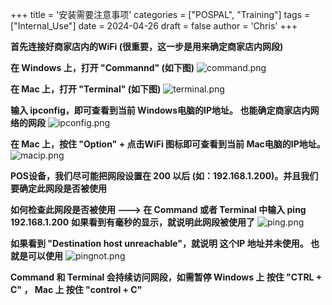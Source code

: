 +++
title = '安装需要注意事项'
categories = ["POSPAL", "Training"]
tags = ["Internal_Use"]
date = 2024-04-26
draft = false
author = 'Chris'
+++

**首先连接好商家店内的WiFi (很重要，这一步是用来确定商家店内网段)**

**在 Windows 上，打开 "Commannd" (如下图)**
![command.png](/img/command.png)

**在 Mac 上，打开 "Terminal" (如下图)**
![terminal.png](/img/terminal.png)

**输入 ipconfig，即可查看到当前 Windows电脑的IP地址。 也能确定商家店内网络的网段**
![ipconfig.png](/img/ipconfig.png)

**在 Mac 上，按住 "Option" + 点击WiFi 图标即可查看到当前 Mac电脑的IP地址。**
![macip.png](/img/macip.png)

**POS设备，我们尽可能把网段设置在 200 以后 (如：192.168.1.200)。并且我们要确定此网段是否被使用**

**如何检查此网段是否被使用 ---> 在 Command 或者 Terminal 中输入 ping 192.168.1.200**
**如果看到有毫秒的显示，就说明此网段被使用了**
![ping.png](/img/ping.png)

**如果看到 "Destination host unreachable"，就说明 这个IP 地址并未使用。 也就是可以使用**
![pingnot.png](/img/pingnot.png)

**Command 和 Terminal 会持续访问网段，如需暂停 Windows 上 按住 "CTRL + C" ， Mac 上 按住 "control + C"**
